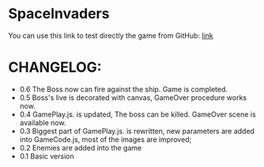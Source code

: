 SpaceInvaders
==========


<p>
You can use this link to test directly the game from GitHub:
<a href="http://asen-nikolov.eu/works/JS-teamwork/index.html" target="_blank"> link </a>
</p>


CHANGELOG:
=========
<p>
<ul>
<li>0.6 The Boss now can fire against the ship. Game is completed.</li>
<li>0.5 Boss's live is decorated with canvas, GameOver procedure works now.</li>
<li>0.4 GamePlay.js. is updated, The boss can be killed. GameOver scene is available now.</li>
<li>0.3 Biggest part of GamePlay.js. is rewritten, new parameters are added into GameCode.js, most of the images are improved;</li>
<li>0.2 Enemies are added into the game</li>
<li>0.1 Basic version</li>
</ul>
</p>
